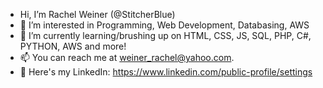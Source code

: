 - Hi, I’m Rachel Weiner (@StitcherBlue)
- 👀 I’m interested in Programming, Web Development, Databasing, AWS
- 🌱 I’m currently learning/brushing up on HTML, CSS, JS, SQL, PHP, C#, PYTHON, AWS and more!
- 📫 You can reach me at weiner_rachel@yahoo.com.
- 🔗 Here's my LinkedIn: https://www.linkedin.com/public-profile/settings

<!---
StitcherBlue/StitcherBlue is a ✨ special ✨ repository because its `README.md` (this file) appears on your GitHub profile.
You can click the Preview link to take a look at your changes.
--->
